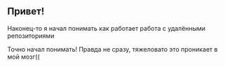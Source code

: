 ## Привет!


Наконец-то я начал понимать как работает работа с удалёнными репозиториями

Точно начал понимать! Правда не сразу, тяжеловато это проникает в мой мозг((
